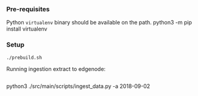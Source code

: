 ### Pre-requisites

Python `virtualenv` binary should be available on the path.
python3 -m pip install  virtualenv

### Setup

```bash
./prebuild.sh
```

Running ingestion extract to edgenode:

```bash
```

python3 ./src/main/scripts/ingest_data.py -a 2018-09-02